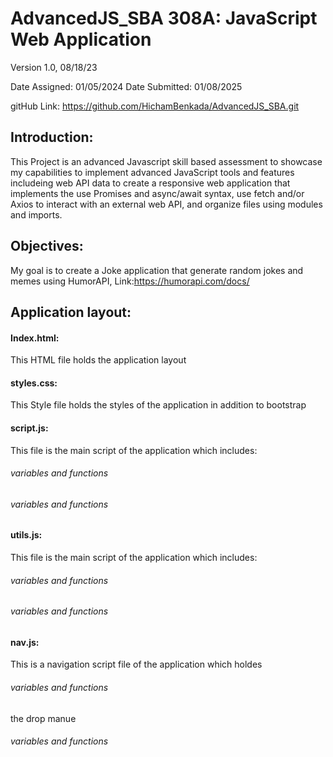 # AdvancedJS_SBA 308A: JavaScript Web Application
Version 1.0, 08/18/23


Date Assigned: 01/05/2024
Date Submitted: 01/08/2025

gitHub Link: https://github.com/HichamBenkada/AdvancedJS_SBA.git

## Introduction:

This Project is an advanced Javascript skill based assessment to showcase my capabilities to implement advanced JavaScript tools and features includeing web API data to create a responsive web application that implements the use Promises and async/await syntax, use fetch and/or Axios to interact with an external web API, and organize files using modules and imports. 

## Objectives:

My goal is to create a Joke application that generate random jokes and memes using HumorAPI, Link:https://humorapi.com/docs/

## Application layout:
#### Index.html:
This HTML file holds the application layout
#### styles.css:
This Style file holds the styles of the application in addition to bootstrap
#### script.js:
This file is the main script of the application which includes:
###### variables and functions
###### variables and functions
#### utils.js:
This file is the main script of the application which includes:
###### variables and functions
###### variables and functions
#### nav.js:
This is a navigation script file of the application which holdes
###### variables and functions
the drop manue
###### variables and functions
